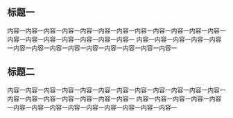 ## 标题一
内容一内容一内容一内容一内容一内容一内容一内容一内容一内容一内容一内容一内容一内容一内容一内容一内容一内容一内容一
内容一内容一内容一内容一内容一内容一内容一内容一内容一内容一内容一内容一内容一内容一
## 标题二
内容一内容一内容一内容一内容一内容一内容一内容一内容一内容一内容一内容一内容一内容一内容一内容一内容一内容一内容一
内容一内容一内容一内容一内容一内容一内容一内容一内容一内容一内容一内容一内容一内容一
